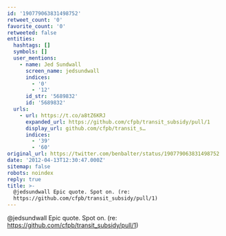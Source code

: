 ```yaml
---
id: '190779063831498752'
retweet_count: '0'
favorite_count: '0'
retweeted: false
entities:
  hashtags: []
  symbols: []
  user_mentions:
    - name: Jed Sundwall
      screen_name: jedsundwall
      indices:
        - '0'
        - '12'
      id_str: '5689832'
      id: '5689832'
  urls:
    - url: https://t.co/a8tZ6KRJ
      expanded_url: https://github.com/cfpb/transit_subsidy/pull/1
      display_url: github.com/cfpb/transit_s…
      indices:
        - '39'
        - '60'
original_url: https://twitter.com/benbalter/status/190779063831498752
date: '2012-04-13T12:30:47.000Z'
sitemap: false
robots: noindex
reply: true
title: >-
  @jedsundwall Epic quote. Spot on. (re:
  https://github.com/cfpb/transit_subsidy/pull/1)
---
```


@jedsundwall Epic quote. Spot on. (re: https://github.com/cfpb/transit_subsidy/pull/1)